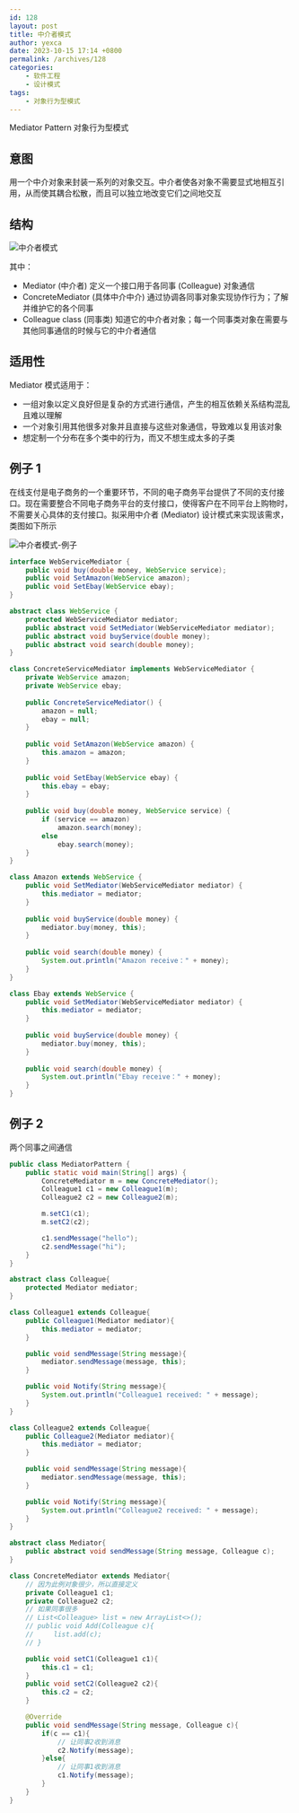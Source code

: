```yaml
---
id: 128
layout: post
title: 中介者模式
author: yexca
date: 2023-10-15 17:14 +0800
permalink: /archives/128
categories:
    - 软件工程
    - 设计模式
tags:
    - 对象行为型模式
---
```



Mediator Pattern 对象行为型模式

## 意图

用一个中介对象来封装一系列的对象交互。中介者使各对象不需要显式地相互引用，从而使其耦合松散，而且可以独立地改变它们之间地交互

## 结构

![中介者模式](https://cdn.statically.io/gh/yexca/picx-images-hosting@master/2023/03-设计模式/中介者模式.yyz6l455zls.webp)

其中：

* Mediator (中介者) 定义一个接口用于各同事 (Colleague) 对象通信
* ConcreteMediator (具体中介中介) 通过协调各同事对象实现协作行为；了解并维护它的各个同事
* Colleague class (同事类) 知道它的中介者对象；每一个同事类对象在需要与其他同事通信的时候与它的中介者通信

## 适用性

Mediator 模式适用于：

* 一组对象以定义良好但是复杂的方式进行通信，产生的相互依赖关系结构混乱且难以理解
* 一个对象引用其他很多对象并且直接与这些对象通信，导致难以复用该对象
* 想定制一个分布在多个类中的行为，而又不想生成太多的子类

## 例子 1

在线支付是电子商务的一个重要环节，不同的电子商务平台提供了不同的支付接口。现在需要整合不同电子商务平台的支付接口，使得客户在不同平台上购物时，不需要关心具体的支付接口。拟采用中介者 (Mediator) 设计模式来实现该需求，类图如下所示

![中介者模式-例子](https://cdn.statically.io/gh/yexca/picx-images-hosting@master/2023/03-设计模式/中介者模式-例子.5n8kxfm3eog0.webp)

```java
interface WebServiceMediator {
    public void buy(double money, WebService service);
    public void SetAmazon(WebService amazon);
    public void SetEbay(WebService ebay);
}

abstract class WebService {
    protected WebServiceMediator mediator;
    public abstract void SetMediator(WebServiceMediator mediator);
    public abstract void buyService(double money);
    public abstract void search(double money);
}

class ConcreteServiceMediator implements WebServiceMediator {
    private WebService amazon;
    private WebService ebay;
    
    public ConcreteServiceMediator() {
        amazon = null;
        ebay = null;
    }
    
    public void SetAmazon(WebService amazon) {
        this.amazon = amazon;
    }
    
    public void SetEbay(WebService ebay) {
        this.ebay = ebay;
    }
    
    public void buy(double money, WebService service) {
        if (service == amazon)
            amazon.search(money);
        else
            ebay.search(money);
    }
}

class Amazon extends WebService {
    public void SetMediator(WebServiceMediator mediator) {
        this.mediator = mediator;
    }
    
    public void buyService(double money) {
        mediator.buy(money, this);
    }
    
    public void search(double money) {
        System.out.println("Amazon receive：" + money);
    }
}

class Ebay extends WebService {
    public void SetMediator(WebServiceMediator mediator) {
        this.mediator = mediator;
    }
    
    public void buyService(double money) {
        mediator.buy(money, this);
    }
    
    public void search(double money) {
        System.out.println("Ebay receive：" + money);
    }
}
```

## 例子 2

两个同事之间通信

```java
public class MediatorPattern {
    public static void main(String[] args) {
        ConcreteMediator m = new ConcreteMediator();
        Colleague1 c1 = new Colleague1(m);
        Colleague2 c2 = new Colleague2(m);

        m.setC1(c1);
        m.setC2(c2);

        c1.sendMessage("hello");
        c2.sendMessage("hi");
    }
}

abstract class Colleague{
    protected Mediator mediator;
}

class Colleague1 extends Colleague{
    public Colleague1(Mediator mediator){
        this.mediator = mediator;
    }

    public void sendMessage(String message){
        mediator.sendMessage(message, this);
    }

    public void Notify(String message){
        System.out.println("Colleague1 received: " + message);
    }
}

class Colleague2 extends Colleague{
    public Colleague2(Mediator mediator){
        this.mediator = mediator;
    }

    public void sendMessage(String message){
        mediator.sendMessage(message, this);
    }

    public void Notify(String message){
        System.out.println("Colleague2 received: " + message);
    }
}

abstract class Mediator{
    public abstract void sendMessage(String message, Colleague c);
}

class ConcreteMediator extends Mediator{
    // 因为此例对象很少，所以直接定义
    private Colleague1 c1;
    private Colleague2 c2;
    // 如果同事很多
    // List<Colleague> list = new ArrayList<>();
    // public void Add(Colleague c){
    //     list.add(c);
    // }

    public void setC1(Colleague1 c1){
        this.c1 = c1;
    }
    public void setC2(Colleague2 c2){
        this.c2 = c2;
    }

    @Override
    public void sendMessage(String message, Colleague c){
        if(c == c1){
            // 让同事2收到消息
            c2.Notify(message);
        }else{
            // 让同事1收到消息
            c1.Notify(message);
        }
    }
}
```

